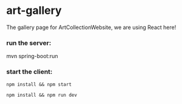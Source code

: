 # art-gallery
The gallery page for ArtCollectionWebsite, we are using React here!

### run the server:
mvn spring-boot:run

### start the client:
```npm install && npm start```

```npm install && npm run dev```
